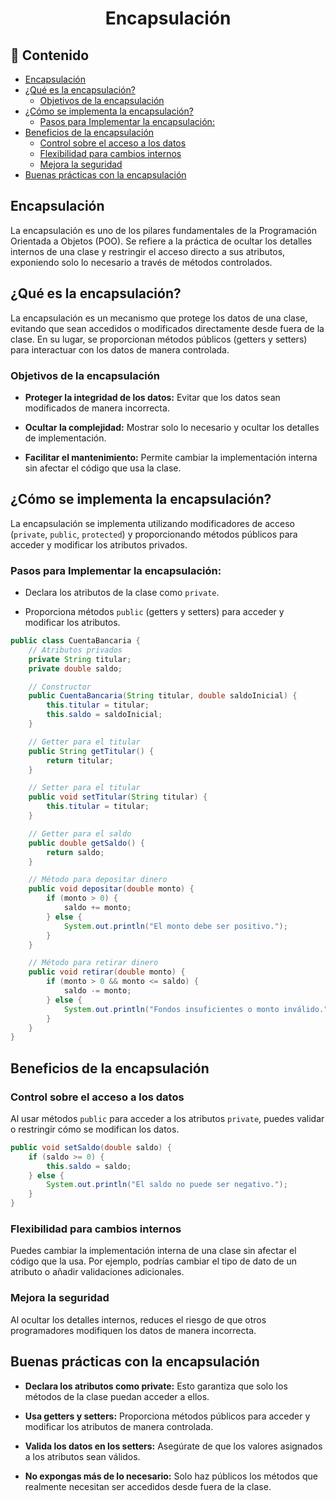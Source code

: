 <h1 align="center">Encapsulación</h1>

<h2>📑 Contenido</h2>

- [Encapsulación](#encapsulación)
- [¿Qué es la encapsulación?](#qué-es-la-encapsulación)
  - [Objetivos de la encapsulación](#objetivos-de-la-encapsulación)
- [¿Cómo se implementa la encapsulación?](#cómo-se-implementa-la-encapsulación)
  - [Pasos para Implementar la encapsulación:](#pasos-para-implementar-la-encapsulación)
- [Beneficios de la encapsulación](#beneficios-de-la-encapsulación)
  - [Control sobre el acceso a los datos](#control-sobre-el-acceso-a-los-datos)
  - [Flexibilidad para cambios internos](#flexibilidad-para-cambios-internos)
  - [Mejora la seguridad](#mejora-la-seguridad)
- [Buenas prácticas con la encapsulación](#buenas-prácticas-con-la-encapsulación)

## Encapsulación

La encapsulación es uno de los pilares fundamentales de la Programación Orientada a Objetos (POO). Se refiere a la práctica de ocultar los detalles internos de una clase y restringir el acceso directo a sus atributos, exponiendo solo lo necesario a través de métodos controlados.

## ¿Qué es la encapsulación?

La encapsulación es un mecanismo que protege los datos de una clase, evitando que sean accedidos o modificados directamente desde fuera de la clase. En su lugar, se proporcionan métodos públicos (getters y setters) para interactuar con los datos de manera controlada.

### Objetivos de la encapsulación

- **Proteger la integridad de los datos:** Evitar que los datos sean modificados de manera incorrecta.

- **Ocultar la complejidad:** Mostrar solo lo necesario y ocultar los detalles de implementación.

- **Facilitar el mantenimiento:** Permite cambiar la implementación interna sin afectar el código que usa la clase.

## ¿Cómo se implementa la encapsulación?

La encapsulación se implementa utilizando modificadores de acceso (`private`, `public`, `protected`) y proporcionando métodos públicos para acceder y modificar los atributos privados.

### Pasos para Implementar la encapsulación:

- Declara los atributos de la clase como `private`.

- Proporciona métodos `public` (getters y setters) para acceder y modificar los atributos.

```java
public class CuentaBancaria {
    // Atributos privados
    private String titular;
    private double saldo;

    // Constructor
    public CuentaBancaria(String titular, double saldoInicial) {
        this.titular = titular;
        this.saldo = saldoInicial;
    }

    // Getter para el titular
    public String getTitular() {
        return titular;
    }

    // Setter para el titular
    public void setTitular(String titular) {
        this.titular = titular;
    }

    // Getter para el saldo
    public double getSaldo() {
        return saldo;
    }

    // Método para depositar dinero
    public void depositar(double monto) {
        if (monto > 0) {
            saldo += monto;
        } else {
            System.out.println("El monto debe ser positivo.");
        }
    }

    // Método para retirar dinero
    public void retirar(double monto) {
        if (monto > 0 && monto <= saldo) {
            saldo -= monto;
        } else {
            System.out.println("Fondos insuficientes o monto inválido.");
        }
    }
}
```

## Beneficios de la encapsulación

### Control sobre el acceso a los datos

Al usar métodos `public` para acceder a los atributos `private`, puedes validar o restringir cómo se modifican los datos.

```java
public void setSaldo(double saldo) {
    if (saldo >= 0) {
        this.saldo = saldo;
    } else {
        System.out.println("El saldo no puede ser negativo.");
    }
}
```

### Flexibilidad para cambios internos

Puedes cambiar la implementación interna de una clase sin afectar el código que la usa. Por ejemplo, podrías cambiar el tipo de dato de un atributo o añadir validaciones adicionales.

### Mejora la seguridad

Al ocultar los detalles internos, reduces el riesgo de que otros programadores modifiquen los datos de manera incorrecta.

## Buenas prácticas con la encapsulación

- **Declara los atributos como private:** Esto garantiza que solo los métodos de la clase puedan acceder a ellos.

- **Usa getters y setters:** Proporciona métodos públicos para acceder y modificar los atributos de manera controlada.

- **Valida los datos en los setters:** Asegúrate de que los valores asignados a los atributos sean válidos.

- **No expongas más de lo necesario:** Solo haz públicos los métodos que realmente necesitan ser accedidos desde fuera de la clase.
